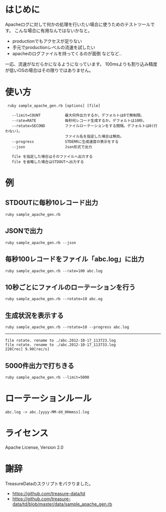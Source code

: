 # はじめに

Apacheログに対して何かの処理を行いたい場合に使うためのテストツールです。
こんな場合に有用なんではないかなと。

* productionでもアクセスが足りない
* 手元でproductionレベルの流速を試したい
* apacheのログファイルを持ってくるのが面倒
などなど..


一応、流速がなだらかになるようになっています。
100msよりも割り込み精度が低いOSの場合はその限りではありません。

# 使い方

```
 ruby sample_apache_gen.rb [options] [file]

   --limit=COUNT           最大何件出力するか。デフォルトは0で無制限。
   --rate=RATE             毎秒何レコード生成するか。デフォルトは10秒。
   --rotate=SECOND         ファイルローテーションをする間隔。デフォルトは0(行わない)。
                           ファイル名を指定した場合は無効。
   --progress              STDERRに生成速度の表示をする
   --json                  Json形式で出力

   file を指定した場合はそのファイルへ出力する
   file を省略した場合はSTDOUTへ出力する
```

# 例

## STDOUTに毎秒10レコード出力
    ruby sample_apache_gen.rb

## JSONで出力
    ruby sample_apache_gen.rb --json

## 毎秒100レコードをファイル「abc.log」に出力
    ruby sample_apache_gen.rb --rate=100 abc.log

## 10秒ごとにファイルのローテーションを行う
    ruby sample_apache_gen.rb --rotate=10 abc.og

## 生成状況を表示する
    ruby sample_apache_gen.rb --rotate=10 --progress abc.log
----
    file rotate. rename to ./abc.2012-10-17_113723.log
    file rotate. rename to ./abc.2012-10-17_113733.log
    220[rec] 9.90[rec/s]

## 5000件出力で打ちきる
    ruby sample_apache_gen.rb --limit=5000

# ローテーションルール
    abc.log -> abc.[yyyy-MM-dd_HHmmss].log


# ライセンス
Apache License, Version 2.0

# 謝辞

TreasureDataのスクリプトをパクりました。

* https://github.com/treasure-data/td
* https://github.com/treasure-data/td/blob/master/data/sample_apache_gen.rb



